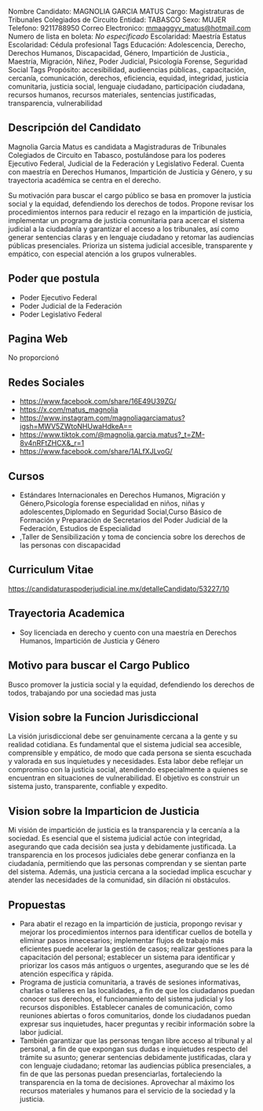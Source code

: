 Nombre Candidato: MAGNOLIA GARCIA MATUS
Cargo: Magistraturas de Tribunales Colegiados de Circuito
Entidad: TABASCO
Sexo: MUJER
Telefono: 9211788950
Correo Electronico: mmaaggyy_matus@hotmail.com
Numero de lista en boleta: *No especificado*
Escolaridad: Maestría
Estatus Escolaridad: Cédula profesional
Tags Educación: Adolescencia, Derecho, Derechos Humanos, Discapacidad, Género, Impartición de Justicia., Maestría, Migración, Niñez, Poder Judicial, Psicología Forense, Seguridad Social
Tags Propósito: accesibilidad, audieencias públicas., capacitación, cercanía, comunicación, derechos, eficiencia, equidad, integridad, justicia comunitaria, justicia social, lenguaje ciudadano, participación ciudadana, recursos humanos, recursos materiales, sentencias justificadas, transparencia, vulnerabilidad


## Descripción del Candidato 

Magnolia Garcia Matus es candidata a Magistraduras de Tribunales Colegiados de Circuito en Tabasco, postulándose para los poderes Ejecutivo Federal, Judicial de la Federación y Legislativo Federal. Cuenta con maestría en Derechos Humanos, Impartición de Justicia y Género, y su trayectoria académica se centra en el derecho.

Su motivación para buscar el cargo público se basa en promover la justicia social y la equidad, defendiendo los derechos de todos. Propone revisar los procedimientos internos para reducir el rezago en la impartición de justicia, implementar un programa de justicia comunitaria para acercar el sistema judicial a la ciudadanía y garantizar el acceso a los tribunales, así como generar sentencias claras y en lenguaje ciudadano y retomar las audiencias públicas presenciales. Prioriza un sistema judicial accesible, transparente y empático, con especial atención a los grupos vulnerables.


## Poder que postula

- Poder Ejecutivo Federal
- Poder Judicial de la Federación
- Poder Legislativo Federal


## Pagina Web

No proporcionó


## Redes Sociales

- https://www.facebook.com/share/16E49U39ZG/
- https://x.com/matus_magnolia
- https://www.instagram.com/magnoliagarciamatus?igsh=MWV5ZWtoNHUwaHdkeA==
- https://www.tiktok.com/@magnolia.garcia.matus?_t=ZM-8v4nRFtZHCX&_r=1
- https://www.facebook.com/share/1ALfXJLvoG/


## Cursos

- Estándares Internacionales en Derechos Humanos, Migración y Género,Psicología forense especialidad en niños, niñas y adolescentes,Diplomado en Seguridad Social,Curso Básico de Formación y Preparación de Secretarios del Poder Judicial de la Federación, Estudios de Especialidad
- ,Taller de Sensibilización y toma de conciencia sobre los derechos de las personas con discapacidad


## Curriculum Vitae

https://candidaturaspoderjudicial.ine.mx/detalleCandidato/53227/10


## Trayectoria Academica

- Soy licenciada en derecho y cuento con una maestría en Derechos Humanos, Impartición de Justicia y Género


## Motivo para buscar el Cargo Publico

Busco promover la justicia social y la equidad, defendiendo los derechos de todos, trabajando por una sociedad mas justa


## Vision sobre la Funcion Jurisdiccional

La visión jurisdiccional debe ser genuinamente cercana a la gente y su realidad cotidiana. Es fundamental que el sistema judicial sea accesible, comprensible y empático, de modo que cada persona se sienta escuchada y valorada en sus inquietudes y necesidades. Esta labor debe reflejar un compromiso con la justicia social, atendiendo especialmente a quienes se encuentran en situaciones de vulnerabilidad. El objetivo es construir un sistema justo, transparente, confiable y expedito.


## Vision sobre la Imparticion de Justicia

Mi visión de impartición de justicia es la transparencia y la cercanía a la sociedad. Es esencial que el sistema judicial actúe con integridad, asegurando que cada decisión sea justa y debidamente justificada. La transparencia en los procesos judiciales debe generar confianza en la ciudadanía, permitiendo que las personas comprendan y se sientan parte del sistema. Además, una justicia cercana a la sociedad implica escuchar y atender las necesidades de la comunidad, sin dilación ni obstáculos.


## Propuestas

- Para abatir el rezago en la impartición de justicia, propongo revisar y mejorar los procedimientos internos para identificar cuellos de botella y eliminar pasos innecesarios; implementar flujos de trabajo más eficientes puede acelerar la gestión de casos; realizar gestiones para la capacitación del personal; establecer un sistema para identificar y priorizar los casos más antiguos o urgentes, asegurando que se les dé atención específica y rápida.
- Programa de justicia comunitaria, a través de sesiones informativas, charlas o talleres en las localidades, a fin de que los ciudadanos puedan conocer sus derechos, el funcionamiento del sistema judicial y los recursos disponibles. Establecer canales de comunicación, como reuniones abiertas o foros comunitarios, donde los ciudadanos puedan expresar sus inquietudes, hacer preguntas y recibir información sobre la labor judicial.
- También garantizar que las personas tengan libre acceso al tribunal y al personal, a fin de que expongan sus dudas e inquietudes respecto del trámite su asunto; generar sentencias debidamente justificadas, clara y con lenguaje ciudadano; retomar las audiencias pública presenciales, a fin de que las personas puedan presenciarlas, fortaleciendo la transparencia en la toma de decisiones. Aprovechar al máximo los recursos materiales y humanos para el servicio de la sociedad y la justicia.

